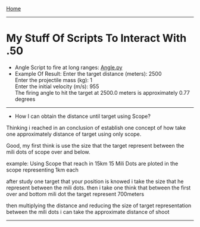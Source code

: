 [Home](/README.md)   

---    

# My Stuff Of Scripts To Interact With .50    

- Angle Script to fire at long ranges: [Angle.py](/assets/docs/knowledges/weapons/sniper/.50/py/angle.py)
- Example Of Result:
Enter the target distance (meters): 2500     
Enter the projectile mass (kg): 1     
Enter the initial velocity (m/s): 955      
The firing angle to hit the target at 2500.0 meters is approximately 0.77 degrees     


---   

- How I can obtain the distance until target using Scope?

Thinking i reached in an conclusion of establish one concept of how take one approximately distance of target using only scope.

Good, my first think is use the size that the target represent between the mili dots of scope over and below.

example: Using Scope that reach in 15km
15 Mili Dots are ploted in the scope representing 1km each

after study one target that your position is knowed i take the size that he represent between the mili dots. then i take one think that between the first over and bottom mili dot the target represent 700meters

then multiplying the distance and reducing the size of target representation between the mili dots i can take the approximate distance of shoot    

---    


